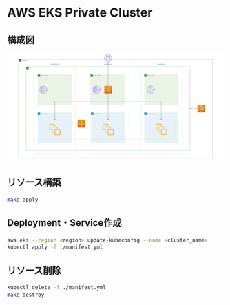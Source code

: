 # AWS EKS Private Cluster 

## 構成図

![diagram](./diagram.png)

## リソース構築

```bash
make apply
```

## Deployment・Service作成

```bash
aws eks --region <region> update-kubeconfig --name <cluster_name>
kubectl apply -f ./manifest.yml
```

## リソース削除

```bash
kubectl delete -f ./manifest.yml
make destroy
```
